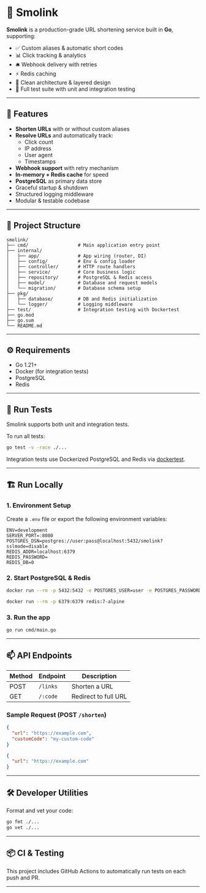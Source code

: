 # 🔗 Smolink

**Smolink** is a production-grade URL shortening service built in **Go**, supporting:

- ✅ Custom aliases & automatic short codes  
- 📊 Click tracking & analytics  
- 🛎️ Webhook delivery with retries  
- ⚡ Redis caching  
- 🧼 Clean architecture & layered design  
- 🧪 Full test suite with unit and integration testing  

---

## 🚀 Features

- **Shorten URLs** with or without custom aliases
- **Resolve URLs** and automatically track:
  - Click count
  - IP address
  - User agent
  - Timestamps
- **Webhook support** with retry mechanism
- **In-memory + Redis cache** for speed
- **PostgreSQL** as primary data store
- Graceful startup & shutdown
- Structured logging middleware
- Modular & testable codebase

---

## 📁 Project Structure

```
smolink/
├── cmd/                  # Main application entry point
├── internal/
│   ├── app/              # App wiring (router, DI)
│   ├── config/           # Env & config loader
│   ├── controller/       # HTTP route handlers
│   ├── service/          # Core business logic
│   ├── repository/       # PostgreSQL & Redis access
│   ├── model/            # Database and request models
│   └── migration/        # Database schema setup
├── pkg/
│   ├── database/         # DB and Redis initialization
│   └── logger/           # Logging middleware
├── test/                 # Integration testing with Dockertest
├── go.mod
├── go.sum
└── README.md
```

---

## ⚙️ Requirements

- Go 1.21+
- Docker (for integration tests)
- PostgreSQL
- Redis

---

## 🧪 Run Tests

Smolink supports both unit and integration tests.

To run all tests:

```bash
go test -v -race ./...
```

Integration tests use Dockerized PostgreSQL and Redis via [dockertest](https://github.com/ory/dockertest).

---

## 🏗️ Run Locally

### 1. Environment Setup

Create a `.env` file or export the following environment variables:

```env
ENV=development
SERVER_PORT=:8080
POSTGRES_DSN=postgres://user:pass@localhost:5432/smolink?sslmode=disable
REDIS_ADDR=localhost:6379
REDIS_PASSWORD=
REDIS_DB=0
```

### 2. Start PostgreSQL & Redis

```bash
docker run --rm -p 5432:5432 -e POSTGRES_USER=user -e POSTGRES_PASSWORD=pass -e POSTGRES_DB=smolink postgres:15-alpine

docker run --rm -p 6379:6379 redis:7-alpine
```

### 3. Run the app

```bash
go run cmd/main.go
```

---

## 📫 API Endpoints

| Method | Endpoint       | Description             |
|--------|----------------|-------------------------|
| POST   | `/links`       | Shorten a URL           |
| GET    | `/:code`       | Redirect to full URL    |

### Sample Request (POST `/shorten`)

```json
{
  "url": "https://example.com",
  "customCode": "my-custom-code"
}
```

```json
{
  "url": "https://example.com"
}
```

---

## 🛠 Developer Utilities

Format and vet your code:

```bash
go fmt ./...
go vet ./...
```

---

## 📦 CI & Testing

This project includes GitHub Actions to automatically run tests on each push and PR.

---
